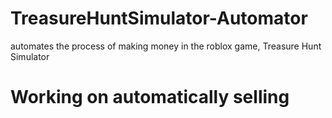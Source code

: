 # TreasureHuntSimulator-Automator
automates the process of making money in the roblox game, Treasure Hunt Simulator

# Working on automatically selling
